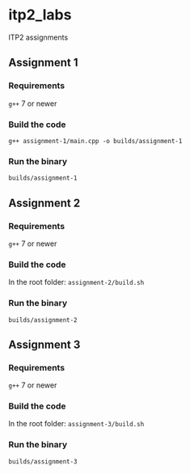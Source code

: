 # itp2_labs
ITP2 assignments

## Assignment 1
### Requirements
`g++` 7 or newer
### Build the code
`g++ assignment-1/main.cpp -o builds/assignment-1`
### Run the binary
`builds/assignment-1`

## Assignment 2
### Requirements
`g++` 7 or newer
### Build the code
In the root folder: `assignment-2/build.sh`
### Run the binary
`builds/assignment-2`

## Assignment 3
### Requirements
`g++` 7 or newer
### Build the code
In the root folder: `assignment-3/build.sh`
### Run the binary
`builds/assignment-3`